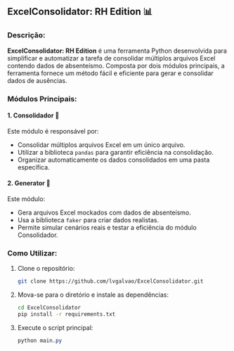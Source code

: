 ## ExcelConsolidator: RH Edition 📊

### Descrição:

**ExcelConsolidator: RH Edition** é uma ferramenta Python desenvolvida para simplificar e automatizar a tarefa de consolidar múltiplos arquivos Excel contendo dados de absenteísmo. Composta por dois módulos principais, a ferramenta fornece um método fácil e eficiente para gerar e consolidar dados de ausências.

### Módulos Principais:

#### 1. Consolidador 🚀

Este módulo é responsável por:

* Consolidar múltiplos arquivos Excel em um único arquivo.
* Utilizar a biblioteca `pandas` para garantir eficiência na consolidação.
* Organizar automaticamente os dados consolidados em uma pasta específica.

#### 2. Generator 📑

Este módulo:

* Gera arquivos Excel mockados com dados de absenteísmo.
* Usa a biblioteca `faker` para criar dados realistas.
* Permite simular cenários reais e testar a eficiência do módulo Consolidador.

### Como Utilizar:

1. Clone o repositório:
    
    ```bash
    git clone https://github.com/lvgalvao/ExcelConsolidator.git
    ```
    
2. Mova-se para o diretório e instale as dependências:
    
    ```bash
    cd ExcelConsolidator
    pip install -r requirements.txt
    ```
    
3. Execute o script principal:
    
    ```css
    python main.py
    ```
    